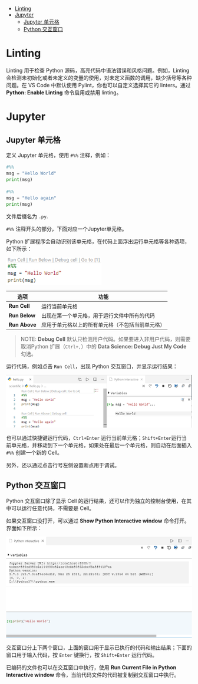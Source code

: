 - [Linting](#linting)
- [Jupyter](#jupyter)
  - [Jupyter 单元格](#jupyter-%e5%8d%95%e5%85%83%e6%a0%bc)
  - [Python 交互窗口](#python-%e4%ba%a4%e4%ba%92%e7%aa%97%e5%8f%a3)


# Linting
Linting 用于检查 Python 源码，高亮代码中语法错误和风格问题。例如，Linting 会检测未初始化或者未定义的变量的使用，对未定义函数的调用，缺少括号等各种问题。在 VS Code 中默认使用 Pylint，你也可以自定义选择其它的 linters。通过 **Python: Enable Linting** 命令启用或禁用 linting。

# Jupyter

## Jupyter 单元格
定义 Jupyter 单元格，使用 `#%%` 注释，例如：
```py
#%%
msg = "Hello World"
print(msg)

#%%
msg = "Hello again"
print(msg)
```
文件后缀名为 `.py`.

`#%%` 注释开头的部分，下面对应一个Jupyter单元格。

Python 扩展程序会自动识别该单元格，在代码上面浮出运行单元格等各种选项，如下所示：

![](images/2019-09-20-13-56-55.png)

|选项|功能|
|---|---|
|**Run Cell**|运行当前单元格|
|**Run Below**|出现在第一个单元格，用于运行文件中所有的代码|
|**Run Above**|应用于单元格以上的所有单元格（不包括当前单元格）|


> NOTE: **Debug Cell** 默认只检测用户代码。如果要进入非用户代码，则需要取消Python 扩展（`Ctrl+,`）中的 **Data Science: Debug Just My Code** 勾选。

运行代码，例如点击 `Run Cell`，出现 Python 交互窗口，并显示运行结果：

![](images/2019-09-20-15-27-44.png)

也可以通过快捷键运行代码，`Ctrl+Enter` 运行当前单元格；`Shift+Enter`运行当前单元格，并移动到下一个单元格，如果处在最后一个单元格，则自动在后面插入 `#%%` 创建一个新的 Cell。

另外，还以通过点击行号左侧设置断点用于调试。

## Python 交互窗口
Python 交互窗口除了显示 Cell 的运行结果，还可以作为独立的控制台使用，在其中可以运行任意代码，不需要是 Cell。

如果交互窗口没打开，可以通过 **Show Python Interactive window** 命令打开。界面如下所示：

![](images/2019-09-20-16-09-14.png)

交互窗口分上下两个窗口，上面的窗口用于显示已执行的代码和输出结果；下面的窗口用于输入代码，按 `Enter` 键换行，按 `Shift+Enter` 运行代码。

已编码的文件也可以在交互窗口中执行，使用 **Run Current File in Python Interactive window** 命令，当前代码文件的代码被复制到交互窗口中执行。
